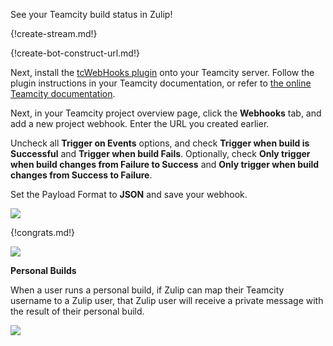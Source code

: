 See your Teamcity build status in Zulip!

{!create-stream.md!}

{!create-bot-construct-url.md!}

Next, install the
[tcWebHooks plugin](https://github.com/tcplugins/tcWebHooks/releases)
onto your Teamcity server. Follow the plugin instructions in your
Teamcity documentation, or refer to [the online Teamcity documentation][1].

[1]: https://confluence.jetbrains.com/display/TCD9/Installing+Additional+Plugins

Next, in your Teamcity project overview page, click the **Webhooks**
tab, and add a new project webhook. Enter the URL you created
earlier.

Uncheck all **Trigger on Events** options, and check
**Trigger when build is Successful** and **Trigger when build Fails**.
Optionally, check **Only trigger when build changes from Failure to Success**
and **Only trigger when build changes from Success to Failure**.

Set the Payload Format to **JSON** and save your webhook.

![](/static/images/integrations/teamcity/001.png)

{!congrats.md!}

![](/static/images/integrations/teamcity/002.png)

**Personal Builds**

When a user runs a personal build, if Zulip can map their Teamcity
username to a Zulip user, that Zulip user will receive a private
message with the result of their personal build.

![](/static/images/integrations/teamcity/003.png)
